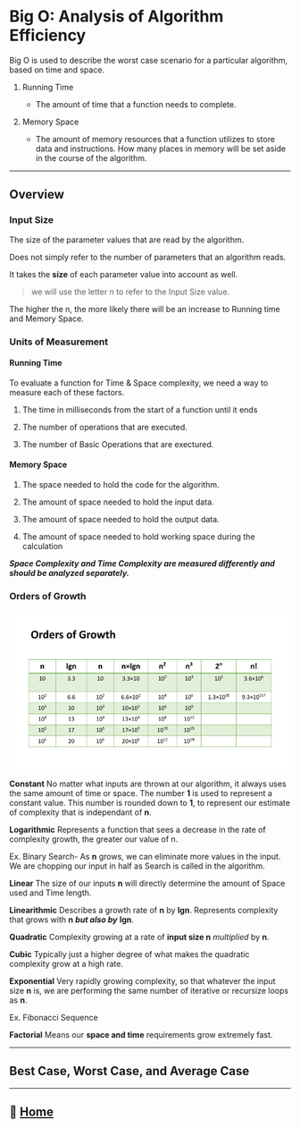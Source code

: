 # Big O: Analysis of Algorithm Efficiency

Big O is used to describe the worst case scenario for a particular algorithm, based on time and space.

1. Running Time
    * The amount of time that a function needs to complete.

2. Memory Space
    * The amount of memory resources that a function utilizes to store data and instructions. How many places in memory will be set aside in the course of the algorithm.

_____

## Overview

### Input Size

The size of the parameter values that are read by the algorithm.

 Does not simply refer to the number of parameters that an algorithm reads.

 It takes the **size** of each parameter value into account as well.

 > we will use the letter n to refer to the Input Size value.

The higher the n, the more likely there will be an increase to Running time and Memory Space.

### Units of Measurement

#### Running Time

To evaluate a function for Time & Space complexity, we need a way to measure each of these factors.

1. The time in milliseconds from the start of a function until it ends

2. The number of operations that are executed.

3. The number of Basic Operations that are exectured.

#### Memory Space

1. The space needed to hold the code for the algorithm.

2. The amount of space needed to hold the input data.

3. The amount of space needed to hold the output data.

4. The amount of space needed to hold working space during the calculation

***Space Complexity and Time Complexity are measured differently and should be analyzed separately.***

### Orders of Growth

![Orders of Growth](/401/img/OrdersOfGrowth.png)

**Constant**
No matter what inputs are thrown at our algorithm, it always uses the same amount of time or space. The number **1** is used to represent a constant value. This number is rounded down to **1**, to represent our estimate of complexity that is independant of **n**.

**Logarithmic**
Represents a function that sees a decrease in the rate of complexity growth, the greater our value of n.

Ex. Binary Search- As **n** grows, we can eliminate more values in the input. We are chopping our input in half as Search is called in the algorithm.

**Linear**
The size of our inputs **n** will directly determine the amount of Space used and Time length.

**Linearithmic**
Describes a growth rate of **n** by **lgn**. Represents complexity that grows with **n** ***but also by*** **lgn**.

**Quadratic**
Complexity growing at a rate of **input size n** *multiplied* by **n**.

**Cubic**
Typically just a higher degree of what makes the quadratic complexity grow at a high rate.

**Exponential**
Very rapidly growing complexity, so that whatever the input size **n** is, we are performing the same number of iterative or recursize loops as **n**.

Ex. Fibonacci Sequence

**Factorial**
Means our **space and time** requirements grow extremely fast.

_____

## Best Case, Worst Case, and Average Case

_____

## 🏡 [**Home**](https://mistidinzy.github.io/ReadingNotes/)
